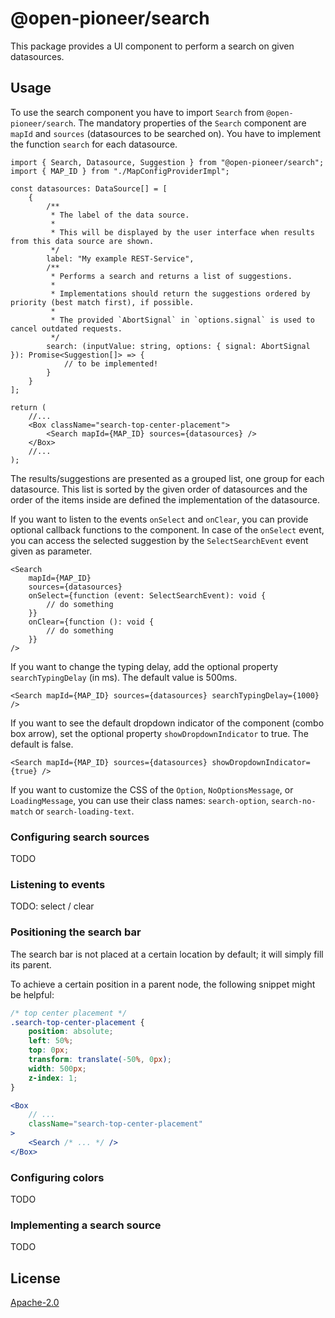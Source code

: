 # @open-pioneer/search

This package provides a UI component to perform a search on given datasources.

## Usage

To use the search component you have to import `Search` from `@open-pioneer/search`.
The mandatory properties of the `Search` component are `mapId` and `sources` (datasources to be searched on).
You have to implement the function `search` for each datasource.

```tsx
import { Search, Datasource, Suggestion } from "@open-pioneer/search";
import { MAP_ID } from "./MapConfigProviderImpl";

const datasources: DataSource[] = [
    {
        /**
         * The label of the data source.
         *
         * This will be displayed by the user interface when results from this data source are shown.
         */
        label: "My example REST-Service",
        /**
         * Performs a search and returns a list of suggestions.
         *
         * Implementations should return the suggestions ordered by priority (best match first), if possible.
         *
         * The provided `AbortSignal` in `options.signal` is used to cancel outdated requests.
         */
        search: (inputValue: string, options: { signal: AbortSignal }): Promise<Suggestion[]> => {
            // to be implemented!
        }
    }
];

return (
    //...
    <Box className="search-top-center-placement">
        <Search mapId={MAP_ID} sources={datasources} />
    </Box>
    //...
);
```

The results/suggestions are presented as a grouped list, one group for each datasource.
This list is sorted by the given order of datasources and the order of the items inside are
defined the implementation of the datasource.

If you want to listen to the events `onSelect` and `onClear`, you can provide optional callback functions to the component.
In case of the `onSelect` event, you can access the selected suggestion by the `SelectSearchEvent` event given as parameter.

```tsx
<Search
    mapId={MAP_ID}
    sources={datasources}
    onSelect={function (event: SelectSearchEvent): void {
        // do something
    }}
    onClear={function (): void {
        // do something
    }}
/>
```

<!--

TODO: Do we really need these properties?

If you want to change the background color of the datasource headings, add the optional property
`groupHeadingBackgroundColor` as a CSS-background-color string.
The default is pulled from the theme "trails" (trails.100)

```tsx
<Search mapId={MAP_ID} sources={datasources} groupHeadingBackgroundColor="#d5e5ec" />
```

If you want to change the background color of a focussed search suggestion, add the optional property
`focussedItemBackgroundColor` as a CSS-background-color string.
The default is pulled from the theme "trails" (trails.50)

```tsx
<Search mapId={MAP_ID} sources={datasources} focussedItemBackgroundColor="#eaf2f5" />
``` -->

If you want to change the typing delay, add the optional property `searchTypingDelay` (in ms).
The default value is 500ms.

```tsx
<Search mapId={MAP_ID} sources={datasources} searchTypingDelay={1000} />
```

If you want to see the default dropdown indicator of the component (combo box arrow), set the optional property
`showDropdownIndicator` to true. The default is false.

```tsx
<Search mapId={MAP_ID} sources={datasources} showDropdownIndicator={true} />
```

If you want to customize the CSS of the `Option`, `NoOptionsMessage`, or `LoadingMessage`, you can use their
class names: `search-option`, `search-no-match` or `search-loading-text`.

### Configuring search sources

TODO

### Listening to events

TODO: select / clear

### Positioning the search bar

The search bar is not placed at a certain location by default; it will simply fill its parent.

To achieve a certain position in a parent node, the following snippet might be helpful:

```css
/* top center placement */
.search-top-center-placement {
    position: absolute;
    left: 50%;
    top: 0px;
    transform: translate(-50%, 0px);
    width: 500px;
    z-index: 1;
}
```

```jsx
<Box
    // ...
    className="search-top-center-placement"
>
    <Search /* ... */ />
</Box>
```

### Configuring colors

TODO

### Implementing a search source

TODO

## License

[Apache-2.0](https://www.apache.org/licenses/LICENSE-2.0)
